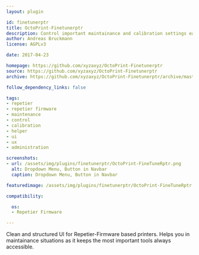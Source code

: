```yaml
---
layout: plugin

id: finetunerptr
title: OctoPrint-Finetunerptr
description: Control important maintainance and calibration settings easy accessible from a dropdown-button in the navbar.
author: Andreas Bruckmann
license: AGPLv3

date: 2017-04-23

homepage: https://github.com/xyzaxyz/OctoPrint-Finetunerptr
source: https://github.com/xyzaxyz/OctoPrint-Finetunerptr
archive: https://github.com/xyzaxyz/OctoPrint-Finetunerptr/archive/master.zip

follow_dependency_links: false

tags:
- repetier
- repetier firmware
- maintenance
- control
- calibration
- helper
- ui
- ux
- administration

screenshots:
- url: /assets/img/plugins/finetunerptr/OctoPrint-FineTuneRptr.png
  alt: Dropdown Menu, Button in Navbar
  caption: Dropdown Menu, Button in Navbar

featuredimage: /assets/img/plugins/finetunerptr/OctoPrint-FineTuneRptr.png

compatibility:

  os:
  - Repetier Firmware

---
```


Clean and structured UI for Repetier-Firmware based printers. 
Helps you in maintainance situations as it keeps the most important tools always accessible.
